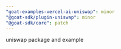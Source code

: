 ```yaml
---
"goat-examples-vercel-ai-uniswap": minor
"@goat-sdk/plugin-uniswap": minor
"@goat-sdk/core": patch
---
```


uniswap package and example
